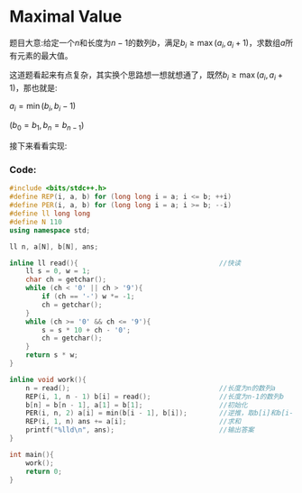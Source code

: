 # Maximal Value

题目大意:给定一个$n$和长度为$n-1$的数列$b$，满足$b_i \geq \max(a_i,a_i+1)$，求数组$a$所有元素的最大值。

这道题看起来有点复杂，其实换个思路想一想就想通了，既然$b_i \geq \max(a_i,a_i+1)$，那也就是:

$a_i=\min(b_i,b_i-1)$

$(b_0=b_1,b_n=b_{n-1})$

接下来看看实现:

### Code:

```cpp
#include <bits/stdc++.h>
#define REP(i, a, b) for (long long i = a; i <= b; ++i)
#define PER(i, a, b) for (long long i = a; i >= b; --i)
#define ll long long
#define N 110
using namespace std;

ll n, a[N], b[N], ans;

inline ll read(){									//快读 
	ll s = 0, w = 1;
	char ch = getchar();
	while (ch < '0' || ch > '9'){
		if (ch == '-') w *= -1;
		ch = getchar();
	}
	while (ch >= '0' && ch <= '9'){
		s = s * 10 + ch - '0';
		ch = getchar();
	}
	return s * w;
}

inline void work(){
	n = read();										//长度为n的数列a 
	REP(i, 1, n - 1) b[i] = read();					//长度为n-1的数列b 
	b[n] = b[n - 1], a[1] = b[1];					//初始化 
	PER(i, n, 2) a[i] = min(b[i - 1], b[i]);		//逆推，取b[i]和b[i-1]的最小值 
	REP(i, 1, n) ans += a[i];						//求和 
	printf("%lld\n", ans);							//输出答案 
}

int main(){
	work();
	return 0;
}
```

